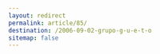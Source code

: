 ```yaml
---
layout: redirect
permalink: article/85/
destination: /2006-09-02-grupo-g-u-e-t-o
sitemap: false
---
```

